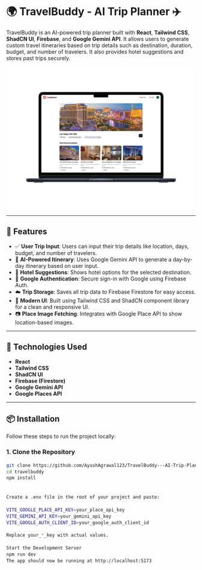 # 🌍 TravelBuddy - AI Trip Planner ✈️

TravelBuddy is an AI-powered trip planner built with **React**, **Tailwind CSS**, **ShadCN UI**, **Firebase**, and **Google Gemini API**. It allows users to generate custom travel itineraries based on trip details such as destination, duration, budget, and number of travelers. It also provides hotel suggestions and stores past trips securely.

![Landing Screenshot](public/landing.png)

---

## 🚀 Features

- ✅ **User Trip Input**: Users can input their trip details like location, days, budget, and number of travelers.
- 🧠 **AI-Powered Itinerary**: Uses Google Gemini API to generate a day-by-day itinerary based on user input.
- 🏨 **Hotel Suggestions**: Shows hotel options for the selected destination.
- 🔐 **Google Authentication**: Secure sign-in with Google using Firebase Auth.
- ☁️ **Trip Storage**: Saves all trip data to Firebase Firestore for easy access.
- 💅 **Modern UI**: Built using Tailwind CSS and ShadCN component library for a clean and responsive UI.
- 📷 **Place Image Fetching**: Integrates with Google Place API to show location-based images.

---

## 🧪 Technologies Used

- **React**
- **Tailwind CSS**
- **ShadCN UI**
- **Firebase (Firestore)**
- **Google Gemini API**
- **Google Places API**

---

## 📦 Installation

Follow these steps to run the project locally:

### 1. Clone the Repository

```bash
git clone https://github.com/AyushAgrawal123/TravelBuddy---AI-Trip-Planner.git
cd travelbuddy
npm install


Create a .env file in the root of your project and paste:

VITE_GOOGLE_PLACE_API_KEY=your_place_api_key
VITE_GEMINI_API_KEY=your_gemini_api_key
VITE_GOOGLE_AUTH_CLIENT_ID=your_google_auth_client_id

Replace your_*_key with actual values.

Start the Development Server
npm run dev
The app should now be running at http://localhost:5173

```
